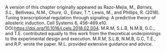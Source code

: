 A version of this chapter originally appeared as Razo-Mejia, M.*, Barnes,
S.L.*, Belliveau, N.M.*, Chure, G.*, Einav, T.*, Lewis, M., and Phillips,
R. (2018). Tuning transcriptional regulation through signaling: A predictive
theory of allosteric induction. Cell Systems 6, 456-469.e10.
DOI:https://doi.org/10.1016/j.cels.2018.02.004. M.R.M, S.L.B, N.M.B, G.C.,
and T.E. contributed equally to this work from the theoretical underpinnings
to the experimental design and execution. M.R.M, S.L.B, N.M.B, G.C, T.E., and
R.P. wrote the paper. M.L. provided extensive guidance and advice.
